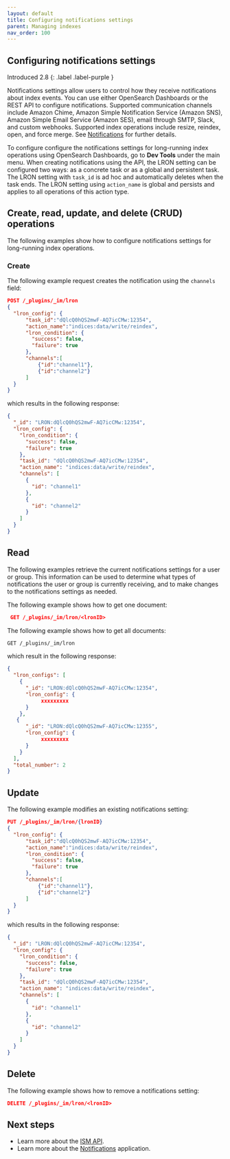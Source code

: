 ```yaml
---
layout: default
title: Configuring notifications settings
parent: Managing indexes
nav_order: 100
---
```


## Configuring notifications settings

Introduced 2.8
{: .label .label-purple }

Notifications settings allow users to control how they receive notifications about index events. You can use either OpenSearch Dashboards or the REST API to configure notifications. Supported communication channels include Amazon Chime, Amazon Simple Notification Service (Amazon SNS), Amazon Simple Email Service (Amazon SES), email through SMTP, Slack, and custom webhooks. Supported index operations include resize, reindex, open, and force merge. See [Notifications](https://opensearch.org/docs/latest/observing-your-data/notifications/index/) for further details. 

To configure configure the notifications settings for long-running index operations using OpenSearch Dashboards, go to **Dev Tools** under the main menu. When creating notifications using the API, the LRON setting can be configured two ways: as a concrete task or as a global and persistent task. The LRON setting with `task_id` is ad hoc and automatically deletes when the task ends. The LRON setting using `action_name` is global and persists and applies to all operations of this action type.

## Create, read, update, and delete (CRUD) operations

The following examples show how to configure notifications settings for long-running index operations.

### Create 

The following example request creates the notification using the `channels` field:

```json
POST /_plugins/_im/lron
{
  "lron_config": {
      "task_id":"dQlcQ0hQS2mwF-AQ7icCMw:12354",
      "action_name":"indices:data/write/reindex",
      "lron_condition": {
        "success": false,
        "failure": true
      },
      "channels":[
          {"id":"channel1"},
          {"id":"channel2"}
      ]
  }
}
```

which results in the following response: 

```json
{
  "_id": "LRON:dQlcQ0hQS2mwF-AQ7icCMw:12354",
  "lron_config": {
    "lron_condition": {
      "success": false,
      "failure": true
    },
    "task_id": "dQlcQ0hQS2mwF-AQ7icCMw:12354",
    "action_name": "indices:data/write/reindex",
    "channels": [
      {
        "id": "channel1"
      },
      {
        "id": "channel2"
      }
    ]
  }
}
```

## Read

The following examples retrieve the current notifications settings for a user or group. This information can be used to determine what types of notifications the user or group is currently receiving, and to make changes to the notifications settings as needed. 


The following example shows how to get one document:

```json
 GET /_plugins/_im/lron/<lronID>
```

The following example shows how to get all documents:

```bash
GET /_plugins/_im/lron
```

which result in the following response: 

```json
{
  "lron_configs": [
    {
      "_id": "LRON:dQlcQ0hQS2mwF-AQ7icCMw:12354",
      "lron_config": {
           xxxxxxxxx
      }
    },
   {
      "_id": "LRON:dQlcQ0hQS2mwF-AQ7icCMw:12355",
      "lron_config": {
           xxxxxxxxx
      }
    }
  ],
  "total_number": 2
}
```

## Update

The following example modifies an existing notifications setting:

```json
PUT /_plugins/_im/lron/{lronID}
{
  "lron_config": {
      "task_id":"dQlcQ0hQS2mwF-AQ7icCMw:12354",
      "action_name":"indices:data/write/reindex",
      "lron_condition": {
        "success": false,
        "failure": true
      },
      "channels":[
          {"id":"channel1"},
          {"id":"channel2"}
      ]
  }
}
```

which results in the following response:

```json
{
  "_id": "LRON:dQlcQ0hQS2mwF-AQ7icCMw:12354",
  "lron_config": {
    "lron_condition": {
      "success": false,
      "failure": true
    },
    "task_id": "dQlcQ0hQS2mwF-AQ7icCMw:12354",
    "action_name": "indices:data/write/reindex",
    "channels": [
      {
        "id": "channel1"
      },
      {
        "id": "channel2"
      }
    ]
  }
}
```

## Delete 

The following example shows how to remove a notifications setting:

```json
DELETE /_plugins/_im/lron/<lronID>
```

## Next steps

- Learn more about the [ISM API]({{site.url}}{{site.baseurl}}/im-plugin/ism/api/).
- Learn more about the [Notifications]({{site.url}}{{site.baseurl}}/observing-your-data/notifications/index/) application. 
